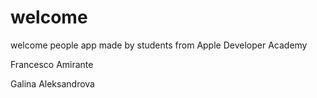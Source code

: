 # welcome
welcome people app made by students from Apple Developer Academy


Francesco Amirante

Galina Aleksandrova
